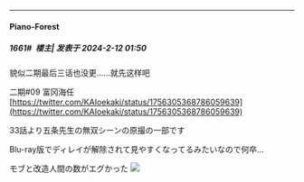 
*****

####  Piano-Forest  
##### 1661#         楼主| 发表于 2024-2-12 01:50

貌似二期最后三话也没更……就先这样吧

二期#09 富冈海任
[https://twitter.com/KAIoekaki/status/1756305368786059639](https://twitter.com/KAIoekaki/status/1756305368786059639)

33話より五条先生の無双シーンの原撮の一部です

Blu-ray版でディレイが解除されて見やすくなってるみたいなので何卒…

モブと改造人間の数がエグかった
<img src="https://p.sda1.dev/15/1625dde248c9bbc7bb33fc431d62e2d2/SaveTwitter.Net_1756305339128115200_270p_ _1_.gif" referrerpolicy="no-referrer">

